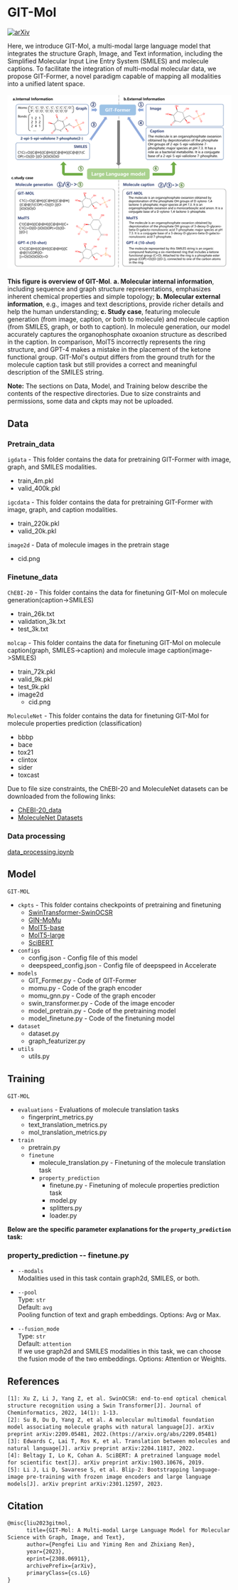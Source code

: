 # GIT-Mol
[![arXiv](https://img.shields.io/badge/arXiv-2308.06911-b31b1b.svg)](https://arxiv.org/abs/2305.06911) 

Here, we introduce GIT-Mol, a multi-modal large language model that integrates the structure Graph, Image, and Text information, including the Simplified Molecular Input Line Entry System (SMILES) and molecule captions. To facilitate the integration of multi-modal molecular data, we propose GIT-Former, a novel paradigm capable of mapping all modalities into a unified latent space.
</br>
</br>
![GIT-Mol overview](figures/figure1_x.png)
</br>
</br>
**This figure is overview of GIT-Mol**. **a. Molecular internal information**, including sequence and graph structure representations, emphasizes inherent chemical properties and simple topology; **b. Molecular external information**, e.g., images and text descriptions, provide richer details and help the human understanding; **c. Study case**, featuring molecule generation (from image, caption, or both to molecule) and molecule caption (from SMILES, graph, or both to caption). In molecule generation, our model accurately captures the organophosphate oxoanion structure as described in the caption. In comparison, MolT5 incorrectly represents the ring structure, and GPT-4 makes a mistake in the placement of the ketone functional group. GIT-Mol's output differs from the ground truth for the molecule caption task but still provides a correct and meaningful description of the SMILES string.

**Note:** The sections on Data, Model, and Training below describe the contents of the respective directories. Due to size constraints and permissions, some data and ckpts may not be uploaded.

## Data

### Pretrain_data
`igdata` - This folder contains the data for pretraining GIT-Former with image, graph, and SMILES modalities.
- train_4m.pkl
- valid_400k.pkl

`igcdata` - This folder contains the data for pretraining GIT-Former with image, graph, and caption modalities.
- train_220k.pkl
- valid_20k.pkl

`image2d` - Data of molecule images in the pretrain stage
- cid.png

### Finetune_data

`ChEBI-20` - This folder contains the data for finetuning GIT-Mol on molecule generation(caption->SMILES)
- train_26k.txt
- validation_3k.txt
- test_3k.txt

`molcap` - This folder contains the data for finetuning GIT-Mol on molecule caption(graph, SMILES->caption) and molecule image caption(image->SMILES)
- train_72k.pkl
- valid_9k.pkl
- test_9k.pkl
- image2d
    - cid.png

`MoleculeNet` - This folder contains the data for finetuning GIT-Mol for molecule properties prediction (classification)
- bbbp
- bace
- tox21
- clintox
- sider
- toxcast

Due to file size constraints, the ChEBI-20 and MoleculeNet datasets can be downloaded from the following links:
- [ChEBI-20_data](https://github.com/blender-nlp/MolT5/tree/main/ChEBI-20_data)
- [MoleculeNet Datasets](https://moleculenet.org/datasets-1)

### Data processing
[data_processing.ipynb](data/data_processing.ipynb)

## Model
`GIT-MOL`
- `ckpts` - This folder contains checkpoints of pretraining and finetuning
    - [SwinTransformer-SwinOCSR](https://github.com/suanfaxiaohuo/SwinOCSR)
    - [GIN-MoMu](https://github.com/ddz16/MoMu)
    - [MolT5-base](https://huggingface.co/laituan245/molt5-base)
    - [MolT5-large](https://huggingface.co/laituan245/molt5-large)
    - [SciBERT](https://huggingface.co/allenai/scibert_scivocab_uncased)
- `configs`
    - config.json - Config file of this model
    - deepspeed_config.json - Config file of deepspeed in Accelerate
- `models`
    - GIT_Former.py - Code of GIT-Former
    - momu.py - Code of the graph encoder
    - momu_gnn.py - Code of the graph encoder
    - swin_transformer.py - Code of the image encoder
    - model_pretrain.py - Code of the pretraining model
    - model_finetune.py - Code of the finetuning model
- `dataset`
    - dataset.py
    - graph_featurizer.py
- `utils`
    - utils.py

## Training
`GIT-MOL`
- `evaluations` - Evaluations of molecule translation tasks
    - fingerprint_metrics.py
    - text_translation_metrics.py
    - mol_translation_metrics.py
- `train`
    - pretrain.py
    - `finetune`
        - molecule_translation.py - Finetuning of the molecule translation task
        - `property_prediction`
            - finetune.py - Finetuning of molecule properties prediction task
            - model.py
            - splitters.py
            - loader.py

**Below are the specific parameter explanations for the `property_prediction` task:**
### property_prediction -- finetune.py 
- `--modals`  
  Modalities used in this task contain graph2d, SMILES, or both.

- `--pool`  
  Type: `str`  
  Default: `avg`  
  Pooling function of text and graph embeddings. Options: Avg or Max.

- `--fusion_mode`  
  Type: `str`  
  Default: `attention`  
  If we use graph2d and SMILES modalities in this task, we can choose the fusion mode of the two embeddings. Options: Attention or Weights.

## References
```
[1]: Xu Z, Li J, Yang Z, et al. SwinOCSR: end-to-end optical chemical structure recognition using a Swin Transformer[J]. Journal of Cheminformatics, 2022, 14(1): 1-13.
[2]: Su B, Du D, Yang Z, et al. A molecular multimodal foundation model associating molecule graphs with natural language[J]. arXiv preprint arXiv:2209.05481, 2022.(https://arxiv.org/abs/2209.05481)
[3]: Edwards C, Lai T, Ros K, et al. Translation between molecules and natural language[J]. arXiv preprint arXiv:2204.11817, 2022.
[4]: Beltagy I, Lo K, Cohan A. SciBERT: A pretrained language model for scientific text[J]. arXiv preprint arXiv:1903.10676, 2019.
[5]: Li J, Li D, Savarese S, et al. Blip-2: Bootstrapping language-image pre-training with frozen image encoders and large language models[J]. arXiv preprint arXiv:2301.12597, 2023.
```
## Citation
```
@misc{liu2023gitmol,
      title={GIT-Mol: A Multi-modal Large Language Model for Molecular Science with Graph, Image, and Text}, 
      author={Pengfei Liu and Yiming Ren and Zhixiang Ren},
      year={2023},
      eprint={2308.06911},
      archivePrefix={arXiv},
      primaryClass={cs.LG}
}
```
